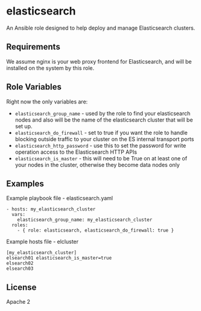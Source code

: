 elasticsearch
=============

An Ansible role designed to help deploy and manage Elasticsearch clusters.

Requirements
------------

We assume nginx is your web proxy frontend for Elasticsearch, and will be installed on the system by this role.

Role Variables
--------------

Right now the only variables are:

  * `elasticsearch_group_name`  - used by the role to find your elasticsearch nodes and also will be the name of the elasticsearch cluster that will be set up.
  * `elasticsearch_do_firewall` - set to true if you want the role to handle blocking outside traffic to your cluster on the ES internal transport ports
  * `elasticsearch_http_password` - use this to set the password for write operation access to the Elasticsearch HTTP APIs
  * `elasticsearch_is_master` - this will need to be True on at least one of your nodes in the cluster, otherwise they become data nodes only


Examples
--------

Example playbook file - elasticsearch.yaml

    - hosts: my_elasticsearch_cluster
      vars:
        elasticsearch_group_name: my_elasticsearch_cluster
      roles:
        - { role: elasticsearch, elasticsearch_do_firewall: true }

Example hosts file - elcluster

    [my_elasticsearch_cluster]
    elsearch01 elasticsearch_is_master=true
    elsearch02
    elsearch03


License
-------

Apache 2
